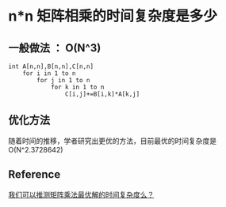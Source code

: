 # n*n 矩阵相乘的时间复杂度是多少



## 一般做法 ： O(N^3)

```
int A[n,n],B[n,n],C[n,n]  
    for i in 1 to n
        for j in 1 to n  
            for k in 1 to n  
                C[i,j]+=B[i,k]*A[k,j]
```



## 优化方法

随着时间的推移，学者研究出更优的方法，目前最优的时间复杂度是O(N^2.3728642)



## Reference

[我们可以推测矩阵乘法最优解的时间复杂度么？](https://blog.csdn.net/hanghangde/article/details/50085999)


